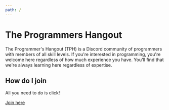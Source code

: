 ```yaml
---
path: /
---
```


# The Programmers Hangout

The Programmer's Hangout (TPH) is a Discord community of programmers with members of
all skill levels. If you're interested in programming, you're welcome here regardless
of how much experience you have. You'll find that we're always learning here regardless
of expertise.

## How do I join

All you need to do is click!

[Join here](https://discord.gg/programming)
